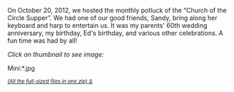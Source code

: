 <div id="wikitext">

On October 20, 2012, we hosted the monthly potluck of the “Church of the
Circle Supper”. We had one of our good friends, Sandy, bring along her
keyboard and harp to entertain us. It was my parents' 60th wedding
anniversary, my birthday, Ed's birthday, and various other celebrations.
A fun time was had by all!

*Click on thumbnail to see image:*

Mini:\*.jpg

<span style="font-size:83%">[*(All the full-sized files in one
zip)*](http://wiki.tamouse.org?n=Gallery.2012-10-CircleSupper?action=upload&upname=October2012CircleSupper.zip)[ Δ](http://wiki.tamouse.org?n=Gallery.2012-10-CircleSupper?action=upload&upname=October2012CircleSupper.zip)</span>

<div class="vspace">

</div>

<div style="display: none;">

Summary:October 2012 Church of the Circle Supper at our place
Parent:Gallery(.<span
class="wikiword">[HomePage](http://wiki.tamouse.org?n=Gallery.HomePage?action=print)</span>)
<span
class="wikiword">[IncludeMe](http://wiki.tamouse.org?n=Gallery.IncludeMe?action=edit)[?](http://wiki.tamouse.org?n=Gallery.IncludeMe?action=edit)</span>:[Gallery](http://wiki.tamouse.org?n=Gallery.HomePage?action=print)
Categories:[Albums](http://wiki.tamouse.org?n=Category.Albums) Tags:
photos, friends, potluck

</div>

</div>
